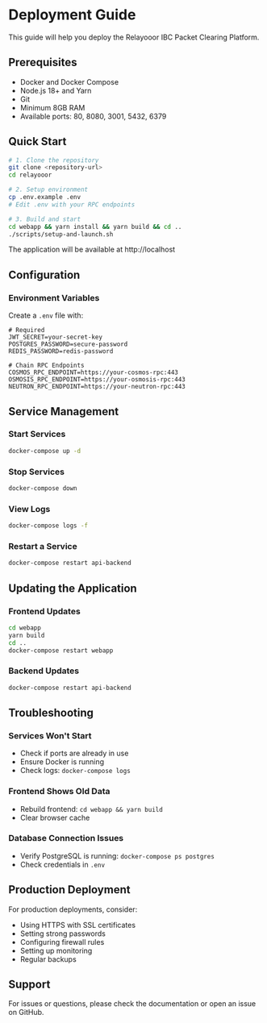 # Deployment Guide

This guide will help you deploy the Relayooor IBC Packet Clearing Platform.

## Prerequisites

- Docker and Docker Compose
- Node.js 18+ and Yarn
- Git
- Minimum 8GB RAM
- Available ports: 80, 8080, 3001, 5432, 6379

## Quick Start

```bash
# 1. Clone the repository
git clone <repository-url>
cd relayooor

# 2. Setup environment
cp .env.example .env
# Edit .env with your RPC endpoints

# 3. Build and start
cd webapp && yarn install && yarn build && cd ..
./scripts/setup-and-launch.sh
```

The application will be available at http://localhost

## Configuration

### Environment Variables

Create a `.env` file with:

```env
# Required
JWT_SECRET=your-secret-key
POSTGRES_PASSWORD=secure-password
REDIS_PASSWORD=redis-password

# Chain RPC Endpoints
COSMOS_RPC_ENDPOINT=https://your-cosmos-rpc:443
OSMOSIS_RPC_ENDPOINT=https://your-osmosis-rpc:443
NEUTRON_RPC_ENDPOINT=https://your-neutron-rpc:443
```

## Service Management

### Start Services
```bash
docker-compose up -d
```

### Stop Services
```bash
docker-compose down
```

### View Logs
```bash
docker-compose logs -f
```

### Restart a Service
```bash
docker-compose restart api-backend
```

## Updating the Application

### Frontend Updates
```bash
cd webapp
yarn build
cd ..
docker-compose restart webapp
```

### Backend Updates
```bash
docker-compose restart api-backend
```

## Troubleshooting

### Services Won't Start
- Check if ports are already in use
- Ensure Docker is running
- Check logs: `docker-compose logs`

### Frontend Shows Old Data
- Rebuild frontend: `cd webapp && yarn build`
- Clear browser cache

### Database Connection Issues
- Verify PostgreSQL is running: `docker-compose ps postgres`
- Check credentials in `.env`

## Production Deployment

For production deployments, consider:
- Using HTTPS with SSL certificates
- Setting strong passwords
- Configuring firewall rules
- Setting up monitoring
- Regular backups

## Support

For issues or questions, please check the documentation or open an issue on GitHub.